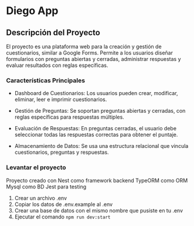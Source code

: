 # Diego App

## Descripción del Proyecto

El proyecto es una plataforma web para la creación y gestión de cuestionarios, similar a Google Forms. Permite a los usuarios diseñar formularios con preguntas abiertas y cerradas, administrar respuestas y evaluar resultados con reglas específicas.

### Características Principales

- Dashboard de Cuestionarios: Los usuarios pueden crear, modificar, eliminar, leer e imprimir cuestionarios.

- Gestión de Preguntas: Se soportan preguntas abiertas y cerradas, con reglas específicas para respuestas múltiples.

- Evaluación de Respuestas: En preguntas cerradas, el usuario debe seleccionar todas las respuestas correctas para obtener el puntaje.

- Almacenamiento de Datos: Se usa una estructura relacional que vincula cuestionarios, preguntas y respuestas.
  
### Levantar el proyecto

Proyecto creado con Nest como framework backend
TypeORM como ORM
Mysql como BD
Jest para testing

1. Crear un archivo .env
2. Copiar los datos de .env.example al .env
3. Crear una base de datos con el mismo nombre que pusiste en tu .env
4. Ejecutar el comando `npm run dev:start`
